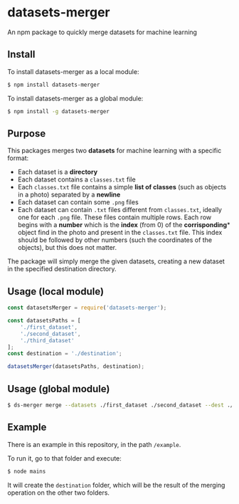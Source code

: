 # datasets-merger
An npm package to quickly merge datasets for machine learning

## Install

To install datasets-merger as a local module:

```bash
$ npm install datasets-merger
```

To install datasets-merger as a global module:

```bash
$ npm install -g datasets-merger
```

## Purpose

This packages merges two **datasets** for machine learning with a specific format:
* Each dataset is a **directory**
* Each dataset contains a `classes.txt` file
* Each `classes.txt` file contains a simple **list of classes** (such as objects in a photo) separated by a **newline**
* Each dataset can contain some `.png` files
* Each dataset can contain `.txt` files different from `classes.txt`, ideally one for each `.png` file. These files contain multiple rows. Each row begins with a **number** which is the **index** (from 0) of the **corrisponding*** object find in the photo and present in the `classes.txt` file. This index should be followed by other numbers (such the coordinates of the objects), but this does not matter.

The package will simply merge the given datasets, creating a new dataset in the specified destination directory.

## Usage (local module)

```javascript
const datasetsMerger = require('datasets-merger');

const datasetsPaths = [
    './first_dataset',
    './second_dataset',
    './third_dataset'
];
const destination = './destination';

datasetsMerger(datasetsPaths, destination);
```

## Usage (global module)

```bash
$ ds-merger merge --datasets ./first_dataset ./second_dataset --dest ./destination
```

## Example

There is an example in this repository, in the path `/example`.

To run it, go to that folder and execute:

```bash
$ node mains
```

It will create the `destination` folder, which will be the result of the merging operation on the other two folders.